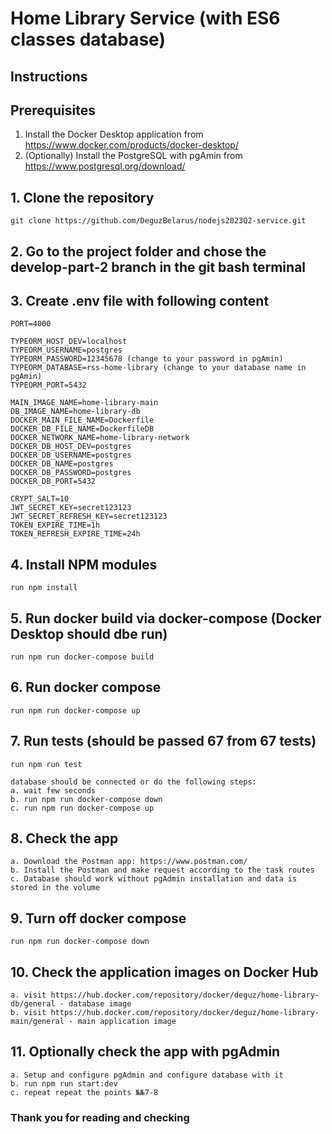 # Home Library Service (with ES6 classes database)

## Instructions

## Prerequisites

1. Install the Docker Desktop application from <https://www.docker.com/products/docker-desktop/>
2. (Optionally) Install the PostgreSQL with pgAmin from <https://www.postgresql.org/download/>

## 1. Clone the repository

```plaintext
git clone https://github.com/DeguzBelarus/nodejs2023Q2-service.git
```

## 2. Go to the project folder and chose the develop-part-2 branch in the git bash terminal

## 3. Create .env file with following content

```plaintext
PORT=4000

TYPEORM_HOST_DEV=localhost
TYPEORM_USERNAME=postgres
TYPEORM_PASSWORD=12345678 (change to your password in pgAmin)
TYPEORM_DATABASE=rss-home-library (change to your database name in pgAmin)
TYPEORM_PORT=5432

MAIN_IMAGE_NAME=home-library-main
DB_IMAGE_NAME=home-library-db
DOCKER_MAIN_FILE_NAME=Dockerfile
DOCKER_DB_FILE_NAME=DockerfileDB
DOCKER_NETWORK_NAME=home-library-network
DOCKER_DB_HOST_DEV=postgres
DOCKER_DB_USERNAME=postgres
DOCKER_DB_NAME=postgres
DOCKER_DB_PASSWORD=postgres
DOCKER_DB_PORT=5432

CRYPT_SALT=10
JWT_SECRET_KEY=secret123123
JWT_SECRET_REFRESH_KEY=secret123123
TOKEN_EXPIRE_TIME=1h
TOKEN_REFRESH_EXPIRE_TIME=24h

```

## 4. Install NPM modules

```plaintext
run npm install
```

## 5. Run docker build via docker-compose (Docker Desktop should dbe run)

```plaintext
run npm run docker-compose build
```

## 6. Run docker compose

```plaintext
run npm run docker-compose up
```

## 7. Run tests (should be passed 67 from 67 tests)

```plaintext
run npm run test

database should be connected or do the following steps:
a. wait few seconds
b. run npm run docker-compose down
c. run npm run docker-compose up
```

## 8. Check the app

```plaintext
a. Download the Postman app: https://www.postman.com/
b. Install the Postman and make request according to the task routes
c. Database should work without pgAdmin installation and data is stored in the volume
```

## 9. Turn off docker compose

```plaintext
run npm run docker-compose down
```

## 10. Check the application images on Docker Hub

```plaintext
a. visit https://hub.docker.com/repository/docker/deguz/home-library-db/general - database image
b. visit https://hub.docker.com/repository/docker/deguz/home-library-main/general - main application image
```

## 11. Optionally check the app with pgAdmin

```plaintext
a. Setup and configure pgAdmin and configure database with it
b. run npm run start:dev
c. repeat repeat the points №№7-8
```

### Thank you for reading and checking
